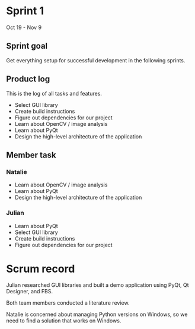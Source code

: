 # Sprint 1
Oct 19 - Nov 9


## Sprint goal

Get everything setup for successful development in the following sprints.


## Product log

This is the log of all tasks and features. 

- Select GUI library
- Create build instructions
- Figure out dependencies for our project
- Learn about OpenCV / image analysis
- Learn about PyQt
- Design the high-level architecture of the application 


## Member task

### Natalie

- Learn about OpenCV / image analysis
- Learn about PyQt
- Design the high-level architecture of the application 

### Julian

- Learn about PyQt
- Select GUI library
- Create build instructions
- Figure out dependencies for our project


# Scrum record

Julian researched GUI libraries and built a demo application using PyQt, Qt Designer, and FBS.

Both team members conducted a literature review.

Natalie is concerned about managing Python versions on Windows, so we need to find a solution that works on Windows.
